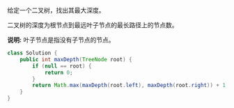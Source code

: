 给定一个二叉树，找出其最大深度。

二叉树的深度为根节点到最远叶子节点的最长路径上的节点数。

**说明:** 叶子节点是指没有子节点的节点。



```java
class Solution {
    public int maxDepth(TreeNode root) {
        if (null == root) {
            return 0;
        }
        return Math.max(maxDepth(root.left), maxDepth(root.right)) + 1;
    }
}
```

